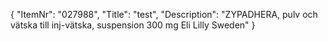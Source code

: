 {
  "ItemNr": "027988",
  "Title": "test",
  "Description": "ZYPADHERA, pulv och vätska till inj-vätska, suspension 300 mg Eli Lilly Sweden"
}